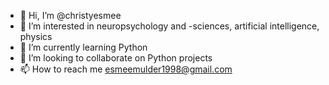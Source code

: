 - 👋 Hi, I’m @christyesmee
- 👀 I’m interested in neuropsychology and -sciences, artificial intelligence, physics
- 🌱 I’m currently learning Python
- 💞️ I’m looking to collaborate on Python projects
- 📫 How to reach me esmeemulder1998@gmail.com

<!---
christyesmee/christyesmee is a ✨ special ✨ repository because its `README.md` (this file) appears on your GitHub profile.
You can click the Preview link to take a look at your changes.
--->
